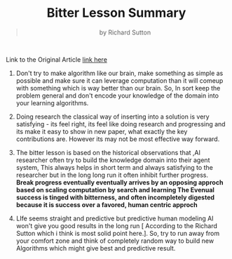# <center> Bitter Lesson Summary <center>

> <center>by Richard Sutton <center>
<br>

Link to the Original Article [link here](http://www.incompleteideas.net/IncIdeas/BitterLesson.html)


1. Don't try to make algorithm like our brain, make something as simple as possible and make sure it can leverage computation than it will comeup with something which is way better than our brain. So, In sort keep the problem general and don't encode your knowledge of the domain into your learning algorithms.

2. Doing research the classical way of inserting into a solution is very satisfying - its feel right, its feel like doing research and progressing and its make it easy to show in new paper, what exactly the key contributions are. However its may not be most effective way forward.

3. The bitter lesson is based on the historical observations that ,AI researcher often try to build the knowledge domain into their agent system, This always helps in short term and always satisfying to the researcher but in the long long run it often inhibit further progress. **Break progress eventually eventually arrives by an opposing approch based on scaling computation by search and learning The Evenual success is tinged with bitterness, and often incompletely digested because it is success over a favored, human centric approch**

4. LIfe seems straight and predictive but predictive human modeling AI won't give you good results in the long run [ According to the Richard Sutton which i think is most solid point here.]. So, try to run away from your comfort zone and think of completely random way to build new Algorithms which might give best and predictive result.